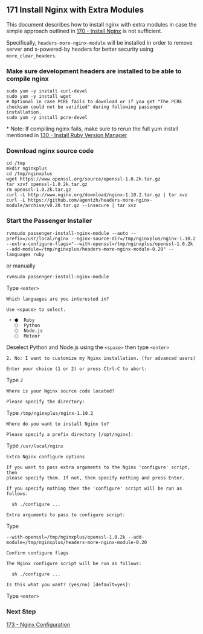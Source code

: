 ## 171 Install Nginx with Extra Modules

This document describes how to install nginx with extra modules in case the simple approach outlined in [170 - Install Nginx](https://github.com/sleepepi/sleepepi/tree/master/virtual-machines/170-install-nginx.md) is not sufficient.

Specifically, `headers-more-nginx-module` will be installed in order to remove server and x-powered-by headers for better security using `more_clear_headers`.

### Make sure development headers are installed to be able to compile nginx

```
sudo yum -y install curl-devel
sudo yum -y install wget
# Optional in case PCRE fails to download or if you get "The PCRE checksum could not be verified" during following passenger installation.
sudo yum -y install pcre-devel
```

\* Note: If compiling nginx fails, make sure to rerun the full yum install mentioned in [130 - Install Ruby Version Manager](https://github.com/sleepepi/sleepepi/tree/master/virtual-machines/130-install-rvm.md)

### Download nginx source code

```
cd /tmp
mkdir nginxplus
cd /tmp/nginxplus
wget https://www.openssl.org/source/openssl-1.0.2k.tar.gz
tar xzvf openssl-1.0.2k.tar.gz
rm openssl-1.0.2k.tar.gz
curl -L http://www.nginx.org/download/nginx-1.10.2.tar.gz | tar xvz
curl -L https://github.com/agentzh/headers-more-nginx-module/archive/v0.20.tar.gz --insecure | tar xvz
```

### Start the Passenger Installer

```
rvmsudo passenger-install-nginx-module --auto --prefix=/usr/local/nginx --nginx-source-dir=/tmp/nginxplus/nginx-1.10.2 --extra-configure-flags="--with-openssl=/tmp/nginxplus/openssl-1.0.2k --add-module=/tmp/nginxplus/headers-more-nginx-module-0.20" --languages ruby
```

or manually

```
rvmsudo passenger-install-nginx-module
```

Type `<enter>`

```
Which languages are you interested in?

Use <space> to select.

 ‣ ⬢  Ruby
   ⬡  Python
   ⬡  Node.js
   ⬡  Meteor
```

Deselect Python and Node.js using the `<space>` then type `<enter>`

```console
2. No: I want to customize my Nginx installation. (for advanced users)

Enter your choice (1 or 2) or press Ctrl-C to abort:
```

Type `2`

```console
Where is your Nginx source code located?

Please specify the directory:
```

Type `/tmp/nginxplus/nginx-1.10.2`

```console
Where do you want to install Nginx to?

Please specify a prefix directory [/opt/nginx]:
```

Type `/usr/local/nginx`

```console
Extra Nginx configure options

If you want to pass extra arguments to the Nginx 'configure' script, then
please specify them. If not, then specify nothing and press Enter.

If you specify nothing then the 'configure' script will be run as follows:

  sh ./configure ...

Extra arguments to pass to configure script:
```

Type
```
--with-openssl=/tmp/nginxplus/openssl-1.0.2k --add-module=/tmp/nginxplus/headers-more-nginx-module-0.20
```

```console
Confirm configure flags

The Nginx configure script will be run as follows:

  sh ./configure ...

Is this what you want? (yes/no) [default=yes]:
```

Type `<enter>`


### Next Step

[173 - Nginx Configuration](https://github.com/sleepepi/sleepepi/blob/master/virtual-machines/173-nginx-configuration.md)
